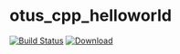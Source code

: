 # otus_cpp_helloworld
[![Build Status](https://travis-ci.com/chistopat/otus_cpp_helloworld.svg?branch=master)](https://travis-ci.com/chistopat/otus_cpp_helloworld)
 [ ![Download](https://api.bintray.com/packages/chistopat/otus_cpp/helloworld/images/download.svg) ](https://bintray.com/chistopat/otus_cpp/helloworld/_latestVersion)

